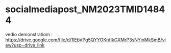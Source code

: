 # socialmediapost_NM2023TMID14844
vedio demonstratiom : https://drive.google.com/file/d/1lEbVPg5QYYOKnfIkGXMrP3sNYinMkSmB/view?usp=drive_link
